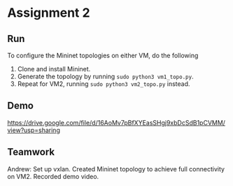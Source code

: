 # Assignment 2

## Run

To configure the Mininet topologies on either VM, do the following

1. Clone and install Mininet.
2. Generate the topology by running `sudo python3 vm1_topo.py`.
3. Repeat for VM2, running `sudo python3 vm2_topo.py` instead.

## Demo

https://drive.google.com/file/d/16AoMv7pBfXYEasSHgj9xbDcSdB1pCVMM/view?usp=sharing

## Teamwork

Andrew: Set up vxlan. Created Mininet topology to achieve full connectivity on VM2. Recorded demo video.
